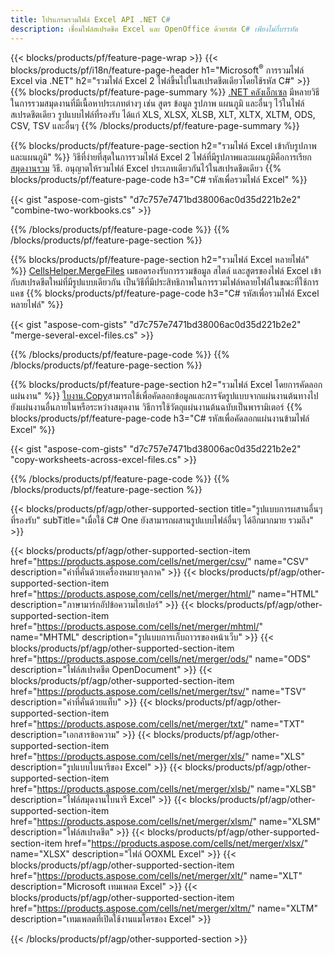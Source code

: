 ```yaml
---
title: โปรแกรมรวมไฟล์ Excel API .NET C#
description: เชื่อมไฟล์สเปรดชีต Excel และ OpenOffice ด้วยรหัส C# เพียงไม่กี่บรรทัด
---
```

{{< blocks/products/pf/feature-page-wrap >}}
{{< blocks/products/pf/i18n/feature-page-header h1="Microsoft<sup>&reg;</sup> การรวมไฟล์ Excel via .NET" h2="รวมไฟล์ Excel 2 ไฟล์ขึ้นไปในสเปรดชีตเดียวโดยใช้รหัส C#" >}}
{{% blocks/products/pf/feature-page-summary %}}
[.NET คลังเอ็กเซล](/cells/th/net/) มีหลายวิธีในการรวมสมุดงานที่มีเนื้อหาประเภทต่างๆ เช่น สูตร ข้อมูล รูปภาพ แผนภูมิ และอื่นๆ ไว้ในไฟล์สเปรดชีตเดียว รูปแบบไฟล์ที่รองรับ ได้แก่ XLS, XLSX, XLSB, XLT, XLTX, XLTM, ODS, CSV, TSV และอื่นๆ
{{% /blocks/products/pf/feature-page-summary %}}

{{% blocks/products/pf/feature-page-section h2="รวมไฟล์ Excel เข้ากับรูปภาพและแผนภูมิ" %}}
 วิธีที่ง่ายที่สุดในการรวมไฟล์ Excel 2 ไฟล์ที่มีรูปภาพและแผนภูมิคือการเรียก[สมุดงานรวม](https://reference.aspose.com/cells/net/aspose.cells/workbook/methods/combine) วิธี. อนุญาตให้รวมไฟล์ Excel ประเภทเดียวกันไว้ในสเปรดชีตเดียว
{{% blocks/products/pf/feature-page-code h3="C# รหัสเพื่อรวมไฟล์ Excel" %}}

{{< gist "aspose-com-gists" "d7c757e7471bd38006ac0d35d221b2e2" "combine-two-workbooks.cs" >}}

{{% /blocks/products/pf/feature-page-code %}}
{{% /blocks/products/pf/feature-page-section %}}

{{% blocks/products/pf/feature-page-section h2="รวมไฟล์ Excel หลายไฟล์" %}}
[CellsHelper.MergeFiles](https://reference.aspose.com/cells/net/aspose.cells/cellshelper/methods/mergefiles) เมธอดรองรับการรวมข้อมูล สไตล์ และสูตรของไฟล์ Excel เข้ากับสเปรดชีตใหม่ที่มีรูปแบบเดียวกัน เป็นวิธีที่มีประสิทธิภาพในการรวมไฟล์หลายไฟล์ในขณะที่ใช้การแคช
{{% blocks/products/pf/feature-page-code h3="C# รหัสเพื่อรวมไฟล์ Excel หลายไฟล์" %}}

{{< gist "aspose-com-gists" "d7c757e7471bd38006ac0d35d221b2e2" "merge-several-excel-files.cs" >}}

{{% /blocks/products/pf/feature-page-code %}}
{{% /blocks/products/pf/feature-page-section %}}

{{% blocks/products/pf/feature-page-section h2="รวมไฟล์ Excel โดยการคัดลอกแผ่นงาน" %}}
[ใบงาน.Copy](https://reference.aspose.com/cells/net/aspose.cells/worksheet/methods/copy/index)สามารถใช้เพื่อคัดลอกข้อมูลและการจัดรูปแบบจากแผ่นงานต้นทางไปยังแผ่นงานอื่นภายในหรือระหว่างสมุดงาน วิธีการใช้วัตถุแผ่นงานต้นฉบับเป็นพารามิเตอร์
{{% blocks/products/pf/feature-page-code h3="C# รหัสเพื่อคัดลอกแผ่นงานข้ามไฟล์ Excel" %}}

{{< gist "aspose-com-gists" "d7c757e7471bd38006ac0d35d221b2e2" "copy-worksheets-across-excel-files.cs" >}}

{{% /blocks/products/pf/feature-page-code %}}
{{% /blocks/products/pf/feature-page-section %}}

{{< blocks/products/pf/agp/other-supported-section title="รูปแบบการผสานอื่นๆ ที่รองรับ" subTitle="เมื่อใช้ C# One ยังสามารถผสานรูปแบบไฟล์อื่นๆ ได้อีกมากมาย รวมถึง" >}}

{{< blocks/products/pf/agp/other-supported-section-item href="https://products.aspose.com/cells/net/merger/csv/" name="CSV" description="ค่าที่คั่นด้วยเครื่องหมายจุลภาค" >}}
{{< blocks/products/pf/agp/other-supported-section-item href="https://products.aspose.com/cells/net/merger/html/" name="HTML" description="ภาษามาร์กอัปข้อความไฮเปอร์" >}}
{{< blocks/products/pf/agp/other-supported-section-item href="https://products.aspose.com/cells/net/merger/mhtml/" name="MHTML" description="รูปแบบการเก็บถาวรของหน้าเว็บ" >}}
{{< blocks/products/pf/agp/other-supported-section-item href="https://products.aspose.com/cells/net/merger/ods/" name="ODS" description="ไฟล์สเปรดชีต OpenDocument" >}}
{{< blocks/products/pf/agp/other-supported-section-item href="https://products.aspose.com/cells/net/merger/tsv/" name="TSV" description="ค่าที่คั่นด้วยแท็บ" >}}
{{< blocks/products/pf/agp/other-supported-section-item href="https://products.aspose.com/cells/net/merger/txt/" name="TXT" description="เอกสารข้อความ" >}}
{{< blocks/products/pf/agp/other-supported-section-item href="https://products.aspose.com/cells/net/merger/xls/" name="XLS" description="รูปแบบไบนารีของ Excel" >}}
{{< blocks/products/pf/agp/other-supported-section-item href="https://products.aspose.com/cells/net/merger/xlsb/" name="XLSB" description="ไฟล์สมุดงานไบนารี Excel" >}}
{{< blocks/products/pf/agp/other-supported-section-item href="https://products.aspose.com/cells/net/merger/xlsm/" name="XLSM" description="ไฟล์สเปรดชีต" >}}
{{< blocks/products/pf/agp/other-supported-section-item href="https://products.aspose.com/cells/net/merger/xlsx/" name="XLSX" description="ไฟล์ OOXML Excel" >}}
{{< blocks/products/pf/agp/other-supported-section-item href="https://products.aspose.com/cells/net/merger/xlt/" name="XLT" description="Microsoft เทมเพลต Excel" >}}
{{< blocks/products/pf/agp/other-supported-section-item href="https://products.aspose.com/cells/net/merger/xltm/" name="XLTM" description="เทมเพลตที่เปิดใช้งานแมโครของ Excel" >}}

{{< /blocks/products/pf/agp/other-supported-section >}}
